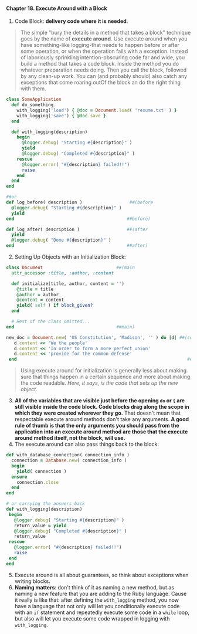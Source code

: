 #### Chapter 18. Execute Around with a Block
1. Code Block: **delivery code where it is needed**.
  > The simple "bury the details in a method that takes a block" technique goes by the name of **execute around**. Use execute around when you have something-like logging-that needs to happen before or after some operation, or when the operation fails with a exception. Instead of laboriously sprinkling intention-obscuring code far and wide, you build a method that takes a code block. Inside the method you do whatever preparation needs doing. Then you call the block, followed by any clean-up work. You can (and probably should) also catch any exceptions that come roaring outOf the block an do the right thing with them.

  ```ruby
  class SomeApplication        
    def do_something
      with_logging('load') { @doc = Document.load( 'resume.txt' ) }
      with_logging('save') { @doc.save }
    end

    def with_logging(description)
      begin
        @logger.debug( "Starting #{description}" )
        yield
        @logger.debug( "Completed #{description}" )
      rescue
        @logger.error( "#{description} failed!!")
        raise
      end
    end
  end

  ##or
  def log_before( description )                  ##(before
    @logger.debug( "Starting #{description}" )
    yield
  end                                           ##before)

  def log_after( description )                  ##(after
    yield
    @logger.debug( "Done #{description}" )
  end                                           ##after)                               
  ```
2. Setting Up Objects with an Initialization Block:
  ```ruby
  class Document                            ##(main
    attr_accessor :title, :author, :content

    def initialize(title, author, content = '')
      @title = title
      @author = author
      @content = content
      yield( self ) if block_given?
    end

    # Rest of the class omitted...
  end                                       ##main)

  new_doc = Document.new( 'US Constitution', 'Madison', '' ) do |d| ##(const
     d.content << 'We the people'
     d.content << 'In order to form a more perfect union'
     d.content << 'provide for the common defense'
   end                                                                 ##const)
  ```
  > Using execute around for initialization is generally less about making sure that things happen in a certain sequence and more about making the code readable. *Here, it says, is the code that sets up the new object.*
3. **All of the variables that are visible just before the opening `do` or `{` are still visible inside the code block. Code blocks drag along the scope in which they were created wherever they go.** That doesn't mean that respectable execute around methods don't take any arguments. **A good rule of thumb is that the only arguments you should pass from the application into an execute around method are those that the execute around method itself, not the block, will use.**
4. The execute around can also pass things back to the block:
  ```ruby
  def with_database_connection( connection_info )  
    connection = Database.new( connection_info )
    begin
      yield( connection )
    ensure
      connection.close
    end
  end

  # or carrying the answers back
  def with_logging(description)                         
   begin
     @logger.debug( "Starting #{description}" )
     return_value = yield
     @logger.debug( "Completed #{description}" )
     return_value
   rescue
     @logger.error( "#{description} failed!!")
     raise
   end
  end                                                                                            
  ```
5. Execute around is all about guarantees, so think about exceptions when writing blocks.
6. **Naming matters**: don't think of it as naming a new method, but as naming a new feature that you are adding to the Ruby language. Cause it really is like that: after defining the `with_logging` method, you now have a language that not only will let you conditionally execute code with an `if` statement and repeatedly execute some code in a `while` loop, but also will let you execute some code wrapped in logging with `with_logging`.
